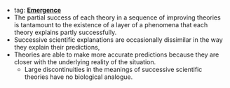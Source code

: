 - tag: **[Emergence](../notes/Emergence)**
- The partial success of each theory in a sequence of improving theories is tantamount to the existence of a layer of a phenomena that each theory explains partly successfully. 
- Successive scientific explanations are occasionally dissimilar in the way they explain their predictions, 
- Theories are able to make more accurate predictions because they are closer with the underlying reality of the situation. 
	- Large discontinuities in the meanings of successive scientific theories have no biological analogue. 